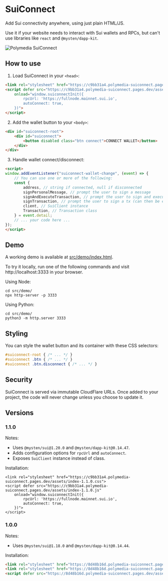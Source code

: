 # SuiConnect

Add Sui connectivity anywhere, using just plain HTML/JS.

Use it if your website needs to interact with Sui wallets and RPCs, but can't use libraries like `react` and `@mysten/dapp-kit`.

![Polymedia SuiConnect](https://suiconnect.polymedia.app/img/open-graph.webp)

## How to use

1. Load SuiConnect in your `<head>`:
```html
<link rel="stylesheet" href="https://c9bb31a4.polymedia-suiconnect.pages.dev/assets/index-1.1.0.css">
<script defer src="https://c9bb31a4.polymedia-suiconnect.pages.dev/assets/index-1.1.0.js"
    onload="window.suiconnectInit({
        rpcUrl: 'https://fullnode.mainnet.sui.io',
        autoConnect: true,
    })">
</script>
```

2. Add the wallet button to your `<body>`:
```html
<div id="suiconnect-root">
    <div id="suiconnect">
        <button disabled class="btn connect">CONNECT WALLET</button>
    </div>
</div>
```

3. Handle wallet connect/disconnect:
```html
<script>
window.addEventListener("suiconnect-wallet-change", (event) => {
    // You can use one or more of the following:
    const {
        address, // string if connected, null if disconnected
        signPersonalMessage, // prompt the user to sign a message
        signAndExecuteTransaction, // prompt the user to sign and execute a tx
        signTransaction, // prompt the user to sign a tx (can then be executed with SuiClient)
        client, // SuiClient instance
        Transaction, // Transaction class
    } = event.detail;
    // ... your code here ...
});
</script>
```

## Demo

A working demo is available at [src/demo/index.html](./src/demo/index.html).

To try it locally, run one of the following commands and visit http://localhost:3333 in your browser.

Using Node:
```
cd src/demo/
npx http-server -p 3333
```

Using Python:
```
cd src/demo/
python3 -m http.server 3333
```

## Styling

You can style the wallet button and its container with these CSS selectors:

```css
#suiconnect-root { /* ... */ }
#suiconnect .btn { /* ... */ }
#suiconnect .btn.disconnect { /* ... */ }
```

## Security

SuiConnect is served via immutable CloudFlare URLs. Once added to your project, the code will never change unless you choose to update it.

## Versions

### 1.1.0

Notes:
- Uses `@mysten/sui@1.20.0` and `@mysten/dapp-kit@0.14.47`.
- Adds configuration options for `rpcUrl` and `autoConnect`.
- Exposes `SuiClient` instance instead of class.

Installation:
```
<link rel="stylesheet" href="https://c9bb31a4.polymedia-suiconnect.pages.dev/assets/index-1.1.0.css">
<script defer src="https://c9bb31a4.polymedia-suiconnect.pages.dev/assets/index-1.1.0.js"
    onload="window.suiconnectInit({
        rpcUrl: 'https://fullnode.mainnet.sui.io',
        autoConnect: true,
    })">
</script>
```

### 1.0.0

Notes:
- Uses `@mysten/sui@1.18.0` and `@mysten/dapp-kit@0.14.44`.

Installation:
```html
<link rel="stylesheet" href="https://8d48b16d.polymedia-suiconnect.pages.dev/assets/index-1.0.0.css">
<link rel="stylesheet" href="https://8d48b16d.polymedia-suiconnect.pages.dev/assets/index-1.0.0.css">
<script defer src="https://8d48b16d.polymedia-suiconnect.pages.dev/assets/index-1.0.0.js" onload="window.suiconnectInit()"></script>
```
